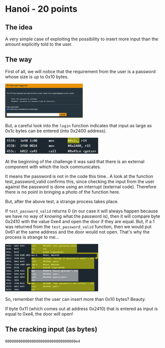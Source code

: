# Hanoi - 20 points
 
## The idea
A very simple case of exploiting the possibility to insert more input than the amount explicitly told to the user.

## The way
First of all, we will notice that the requirement from the user is a password whose size is up to 0x10 bytes.

<img src="./3.1.png" width="50%"></img>

But, a careful look into the `login` function indicates that input as large as 0x1c bytes can be entered (into 0x2400 address).

<img src="./3.2.png" width="60%"></img>

At the beginning of the challenge it was said that there is an external component with which the lock communicates.

It means the password is not in the code this time..
A look at the function test_password_valid confirms this, since checking the input from the user against the password is done using an interrupt (external code). Therefore there is no point in bringing a photo of the function here.

But, after the above test, a strange process takes place.

If `test_password_valid` returns 0 (in our case it will always happen because we have no way of knowing what the password is), then it will compare byte 0x2410 with the value 0xe4 and open the door if they are equal. But, if a 1 was returned from the `test_password_valid` function, then we would put 0x61 at the same address and the door would not open. That's why the process is strange to me...

<img src="./3.3.png" width="60%"></img>

So, remember that the user can insert more than 0x10 bytes? Beauty.

If byte 0x11 (which comes out at address 0x2410) that is entered as input is equal to 0xe4, the door will open!

## The cracking input (as bytes)
```
00000000000000000000000000000000e4
```



